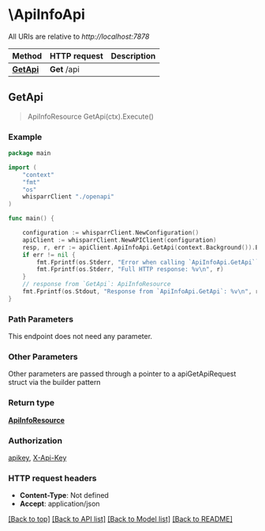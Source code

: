 # \ApiInfoApi

All URIs are relative to *http://localhost:7878*

Method | HTTP request | Description
------------- | ------------- | -------------
[**GetApi**](ApiInfoApi.md#GetApi) | **Get** /api | 



## GetApi

> ApiInfoResource GetApi(ctx).Execute()



### Example

```go
package main

import (
    "context"
    "fmt"
    "os"
    whisparrClient "./openapi"
)

func main() {

    configuration := whisparrClient.NewConfiguration()
    apiClient := whisparrClient.NewAPIClient(configuration)
    resp, r, err := apiClient.ApiInfoApi.GetApi(context.Background()).Execute()
    if err != nil {
        fmt.Fprintf(os.Stderr, "Error when calling `ApiInfoApi.GetApi``: %v\n", err)
        fmt.Fprintf(os.Stderr, "Full HTTP response: %v\n", r)
    }
    // response from `GetApi`: ApiInfoResource
    fmt.Fprintf(os.Stdout, "Response from `ApiInfoApi.GetApi`: %v\n", resp)
}
```

### Path Parameters

This endpoint does not need any parameter.

### Other Parameters

Other parameters are passed through a pointer to a apiGetApiRequest struct via the builder pattern


### Return type

[**ApiInfoResource**](ApiInfoResource.md)

### Authorization

[apikey](../README.md#apikey), [X-Api-Key](../README.md#X-Api-Key)

### HTTP request headers

- **Content-Type**: Not defined
- **Accept**: application/json

[[Back to top]](#) [[Back to API list]](../README.md#documentation-for-api-endpoints)
[[Back to Model list]](../README.md#documentation-for-models)
[[Back to README]](../README.md)


